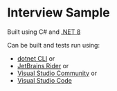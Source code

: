 # Interview Sample

Built using C# and [.NET 8](https://dotnet.microsoft.com/en-us/download/dotnet/8.0)

Can be built and tests run using:
* [dotnet CLI](https://learn.microsoft.com/en-us/dotnet/core/tools/) or
* [JetBrains Rider](https://www.jetbrains.com/rider/) or
* [Visual Studio Community](https://visualstudio.microsoft.com/vs/community/) or
* [Visual Studio Code](https://code.visualstudio.com/docs/languages/csharp)